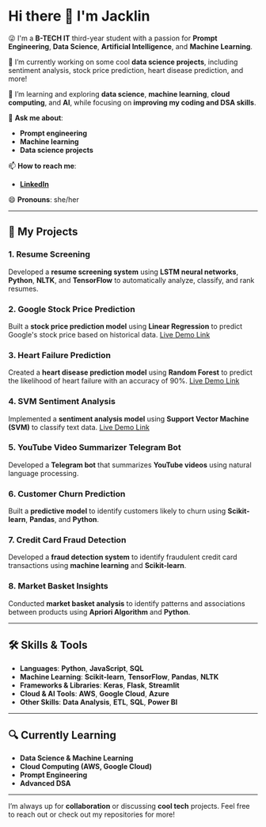 # Hi there 👋 I'm Jacklin

😜 I'm a **B-TECH IT** third-year student with a passion for **Prompt Engineering**, **Data Science**, **Artificial Intelligence**, and **Machine Learning**.

🔭 I’m currently working on some cool **data science projects**, including sentiment analysis, stock price prediction, heart disease prediction, and more!

🌱 I’m learning and exploring **data science**, **machine learning**, **cloud computing**, and **AI**, while focusing on **improving my coding and DSA skills**.

💬 **Ask me about**:
  - **Prompt engineering** 
  - **Machine learning** 
  - **Data science projects**

📫 **How to reach me**:
  - **[LinkedIn](https://www.linkedin.com/in/jacklinsibiyal/)**

😄 **Pronouns**: she/her

---

## 🚀 My Projects

### 1. **Resume Screening**
Developed a **resume screening system** using **LSTM neural networks**, **Python**, **NLTK**, and **TensorFlow** to automatically analyze, classify, and rank resumes.

### 2. **Google Stock Price Prediction**
Built a **stock price prediction model** using **Linear Regression** to predict Google's stock price based on historical data. [Live Demo Link](https://google-stock-prediction.onrender.com/)

### 3. **Heart Failure Prediction**
Created a **heart disease prediction model** using **Random Forest** to predict the likelihood of heart failure with an accuracy of 90%. [Live Demo Link](https://heart-failure-prediction-vzj3.onrender.com/)

### 4. **SVM Sentiment Analysis**
Implemented a **sentiment analysis model** using **Support Vector Machine (SVM)** to classify text data. [Live Demo Link](https://svm-sentiment-analysis.onrender.com/)

### 5. **YouTube Video Summarizer Telegram Bot**
Developed a **Telegram bot** that summarizes **YouTube videos** using natural language processing.

### 6. **Customer Churn Prediction**
Built a **predictive model** to identify customers likely to churn using **Scikit-learn**, **Pandas**, and **Python**.

### 7. **Credit Card Fraud Detection**
Developed a **fraud detection system** to identify fraudulent credit card transactions using **machine learning** and **Scikit-learn**.

### 8. **Market Basket Insights**
Conducted **market basket analysis** to identify patterns and associations between products using **Apriori Algorithm** and **Python**.

---

## 🛠️ Skills & Tools
- **Languages**: **Python**, **JavaScript**, **SQL**
- **Machine Learning**: **Scikit-learn**, **TensorFlow**, **Pandas**, **NLTK**
- **Frameworks & Libraries**: **Keras**, **Flask**, **Streamlit**
- **Cloud & AI Tools**: **AWS**, **Google Cloud**, **Azure**
- **Other Skills**: **Data Analysis**, **ETL**, **SQL**, **Power BI**

---

## 🔍 Currently Learning
- **Data Science & Machine Learning**
- **Cloud Computing (AWS, Google Cloud)**
- **Prompt Engineering**
- **Advanced DSA**

---

I’m always up for **collaboration** or discussing **cool tech** projects. Feel free to reach out or check out my repositories for more!
